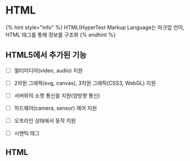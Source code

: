 # HTML

{% hint style="info" %}
HTML(HyperText Markup Language는 마크업 언어, HTML 태그를 통해 정보를 구조화
{% endhint %}



## HTML5에서 추가된 기능

* [ ] 멀티미디어(video, audio) 지원
* [ ] 2차원 그래픽(svg, canvas), 3차원 그래픽(CSS3, WebGL) 지원
* [ ] 서버와의 소켓 통신을 지원(양방향 통신)
* [ ] 하드웨어(camera, sensor) 제어 지원
* [ ] 오프라인 상태에서 동작 지원
* [ ] 시멘틱 태그



## HTML&#x20;

